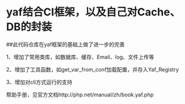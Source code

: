 # yaf结合CI框架，以及自己对Cache、DB的封装

##此代码仓库在yaf框架的基础上做了进一步的完善

1、增加了常用类库，如数据库、缓存、Email、log、文件上传等

2、增加了工具函数，如get_var_from_conf加载配置，并存入Yaf_Registry

3、增加对cli方式运行的支持

帮助手册，见官方文档http://php.net/manual/zh/book.yaf.php
